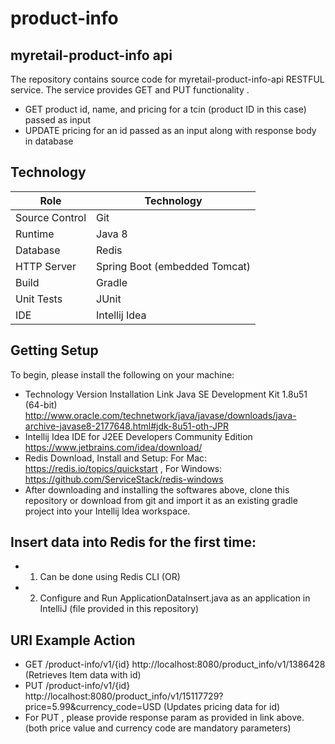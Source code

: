 # product-info

## myretail-product-info api

The repository contains source code for myretail-product-info-api RESTFUL service. The service provides GET and PUT functionality .

* GET product id, name, and pricing for a tcin (product ID in this case) passed as input
* UPDATE pricing for an id passed as an input along with response body in database

## Technology

Role |	Technology
-----| ------------
Source Control | Git
Runtime	| Java 8
Database |	Redis
HTTP Server	| Spring Boot (embedded Tomcat)
Build | Gradle
Unit Tests | JUnit
IDE	| Intellij Idea

## Getting Setup

To begin, please install the following on your machine:

* Technology	Version	Installation Link
Java SE Development Kit	1.8u51 (64-bit)	http://www.oracle.com/technetwork/java/javase/downloads/java-archive-javase8-2177648.html#jdk-8u51-oth-JPR
* Intellij Idea IDE for J2EE Developers	Community Edition	https://www.jetbrains.com/idea/download/
* Redis Download, Install and Setup: For Mac: https://redis.io/topics/quickstart , For Windows:  https://github.com/ServiceStack/redis-windows 
* After downloading and installing the softwares above, clone this repository or download from git and import it as an existing gradle project into your Intellij Idea workspace.

## Insert data into Redis for the first time:

* 1) Can be done using Redis CLI (OR)
* 2) Configure and Run ApplicationDataInsert.java as an application in IntelliJ (file provided in this repository)

## URI Example Action
* GET	/product-info/v1/{id}	http://localhost:8080/product_info/v1/1386428	(Retrieves Item data with id) 
* PUT	/product-info/v1/{id}	http://localhost:8080/product_info/v1/15117729?price=5.99&currency_code=USD	(Updates pricing data for id)
* For PUT , please provide response param as provided in link above.(both price value and currency code are mandatory parameters)

    
